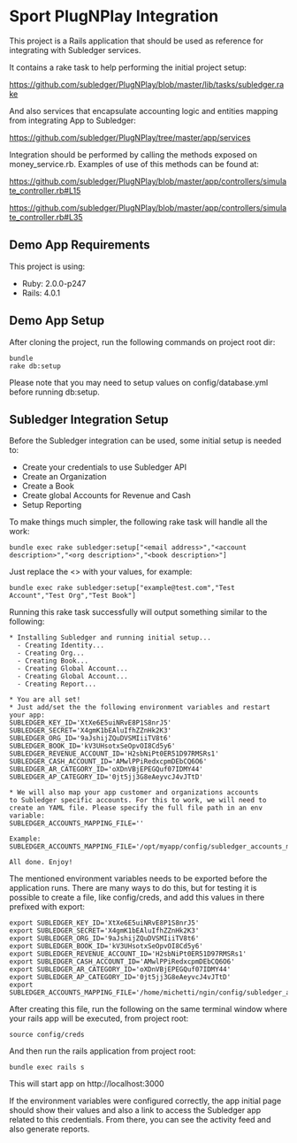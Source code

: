 # Sport PlugNPlay Integration

This project is a Rails application that should be used as reference for integrating with Subledger services.

It contains a rake task to help performing the initial project setup:

https://github.com/subledger/PlugNPlay/blob/master/lib/tasks/subledger.rake


And also services that encapsulate accounting logic and entities mapping from integrating App to Subledger:

https://github.com/subledger/PlugNPlay/tree/master/app/services

Integration should be performed by calling the methods exposed on money_service.rb. Examples of use of this methods can be found at:

https://github.com/subledger/PlugNPlay/blob/master/app/controllers/simulate_controller.rb#L15

https://github.com/subledger/PlugNPlay/blob/master/app/controllers/simulate_controller.rb#L35

## Demo App Requirements

This project is using:

* Ruby: 2.0.0-p247
* Rails: 4.0.1 


## Demo App Setup

After cloning the project, run the following commands on project root dir:

```
bundle
rake db:setup
```

Please note that you may need to setup values on config/database.yml before running db:setup.


## Subledger Integration Setup

Before the Subledger integration can be used, some initial setup is needed to:

* Create your credentials to use Subledger API
* Create an Organization
* Create a Book
* Create global Accounts for Revenue and Cash
* Setup Reporting

To make things much simpler, the following rake task will handle all the work:
```
bundle exec rake subledger:setup["<email address>","<account description>","<org description>","<book description>"]
```

Just replace the <> with your values, for example:
```
bundle exec rake subledger:setup["example@test.com","Test Account","Test Org","Test Book"]
```

Running this rake task successfully will output something similar to the following:
```
* Installing Subledger and running initial setup...
  - Creating Identity...
  - Creating Org...
  - Creating Book...
  - Creating Global Account...
  - Creating Global Account...
  - Creating Report...

* You are all set!
* Just add/set the the following environment variables and restart your app:
SUBLEDGER_KEY_ID='XtXe6E5uiNRvE8P1S8nrJ5'
SUBLEDGER_SECRET='X4gmK1bEAluIfhZZnHk2K3'
SUBLEDGER_ORG_ID='9aJshijZQuDVSMIiiTV8t6'
SUBLEDGER_BOOK_ID='kV3UHsotxSeOpvOI8Cd5y6'
SUBLEDGER_REVENUE_ACCOUNT_ID='H2sbNiPt0ER51D97RMSRs1'
SUBLEDGER_CASH_ACCOUNT_ID='AMwlPPiRedxcpmDEbCQ6O6'
SUBLEDGER_AR_CATEGORY_ID='oXDnVBjEPEGQuf07IDMY44'
SUBLEDGER_AP_CATEGORY_ID='0jt5jj3G8eAeyvcJ4vJTtD'

* We will also map your app customer and organizations accounts
to Subledger specific accounts. For this to work, we will need to
create an YAML file. Please specify the full file path in an env
variable:
SUBLEDGER_ACCOUNTS_MAPPING_FILE=''

Example:
SUBLEDGER_ACCOUNTS_MAPPING_FILE='/opt/myapp/config/subledger_accounts_mapping.yml'

All done. Enjoy!
```

The mentioned environment variables needs to be exported before the application runs. There are many ways to do this, but for testing it is possible to create a file, like config/creds, and add this values in there prefixed with export:

```
export SUBLEDGER_KEY_ID='XtXe6E5uiNRvE8P1S8nrJ5'
export SUBLEDGER_SECRET='X4gmK1bEAluIfhZZnHk2K3'
export SUBLEDGER_ORG_ID='9aJshijZQuDVSMIiiTV8t6'
export SUBLEDGER_BOOK_ID='kV3UHsotxSeOpvOI8Cd5y6'
export SUBLEDGER_REVENUE_ACCOUNT_ID='H2sbNiPt0ER51D97RMSRs1'
export SUBLEDGER_CASH_ACCOUNT_ID='AMwlPPiRedxcpmDEbCQ6O6'
export SUBLEDGER_AR_CATEGORY_ID='oXDnVBjEPEGQuf07IDMY44'
export SUBLEDGER_AP_CATEGORY_ID='0jt5jj3G8eAeyvcJ4vJTtD'
export SUBLEDGER_ACCOUNTS_MAPPING_FILE='/home/michetti/ngin/config/subledger_accounts_mapping.yml'
```

After creating this file, run the following on the same terminal window where your rails app will be executed, from project root:
```
source config/creds
```

And then run the rails application from project root:
```
bundle exec rails s
```

This will start app on http://localhost:3000

If the environment variables were configured correctly, the app initial page should show their values and also a link to access the Subledger app related to this credentials. From there, you can see the activity feed and also generate reports.

